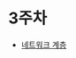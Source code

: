 # 3주차
- [네트워크 계층](https://github.com/alsongDalsong/CS-Study/blob/main/%EB%84%A4%ED%8A%B8%EC%9B%8C%ED%81%AC/%EB%84%A4%ED%8A%B8%EC%9B%8C%ED%81%AC%20%EA%B3%84%EC%B8%B5.md)
